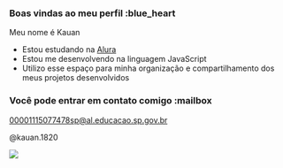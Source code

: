### Boas vindas ao meu perfil :blue_heart

Meu nome é Kauan 

- Estou estudando na [Alura](https://www.alura.com.br)
- Estou me desenvolvendo na linguagem JavaScript
- Utilizo esse espaço para minha organização e compartilhamento dos meus projetos desenvolvidos

### Você pode entrar em contato comigo :mailbox

00001115077478sp@al.educacao.sp.gov.br  

@kauan.1820

![](https://media1.tenor.com/m/07mM_Gl5Ho8AAAAd/yes-giga-chad.gif)
